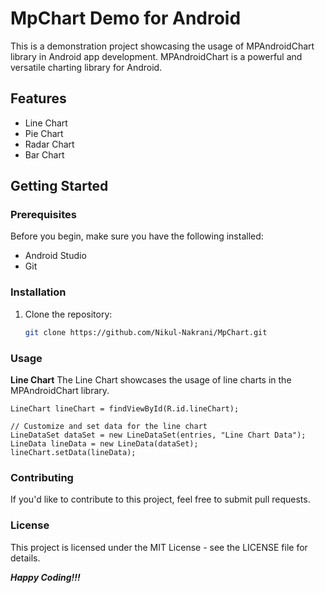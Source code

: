 # MpChart Demo for Android



This is a demonstration project showcasing the usage of MPAndroidChart library in Android app development. MPAndroidChart is a powerful and versatile charting library for Android.

## Features

- Line Chart
- Pie Chart
- Radar Chart
- Bar Chart 

## Getting Started

### Prerequisites

Before you begin, make sure you have the following installed:

- Android Studio
- Git

### Installation

1. Clone the repository:

   ```bash
   git clone https://github.com/Nikul-Nakrani/MpChart.git


  ###  Usage
**Line Chart**
The Line Chart showcases the usage of line charts in the MPAndroidChart library.
```
LineChart lineChart = findViewById(R.id.lineChart);

// Customize and set data for the line chart
LineDataSet dataSet = new LineDataSet(entries, "Line Chart Data");
LineData lineData = new LineData(dataSet);
lineChart.setData(lineData);

```

### Contributing
If you'd like to contribute to this project, feel free to submit pull requests.

### License
This project is licensed under the MIT License - see the LICENSE file for details.

***Happy Coding!!!***

